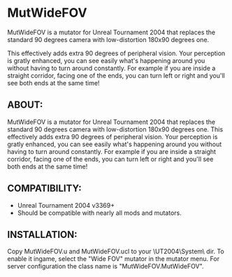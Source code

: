 # MutWideFOV

MutWideFOV is a mutator for Unreal Tournament 2004 that replaces the standard 90 degrees camera with low-distortion 180x90 degrees one.

This effectively adds extra 90 degrees of peripheral vision. Your perception is gratly enhanced, you can see easily what's happening around you without having to turn around constantly. For example if you are inside a straight corridor, facing one of the ends, you can turn left or right and you'll see both ends at the same time!

## ABOUT:

MutWideFOV is a mutator for Unreal Tournament 2004 that replaces the
standard 90 degrees camera with low-distortion 180x90 degrees one.
This effectively adds extra 90 degrees of peripheral vision. Your 
perception is gratly enhanced, you can see easily what's happening 
around you without having to turn around constantly. For example if 
you are inside a straight corridor, facing one of the ends, you can 
turn left or right and you'll see both ends at the same time!


## COMPATIBILITY:

- Unreal Tournament 2004 v3369+
- Should be compatible with nearly all mods and mutators.


## INSTALLATION:

Copy MutWideFOV.u and MutWideFOV.ucl to your \UT2004\System\ dir. 
To enable it ingame, select the "Wide FOV" mutator in the mutator menu.
For server configuration the class name is "MutWideFOV.MutWideFOV".
 
